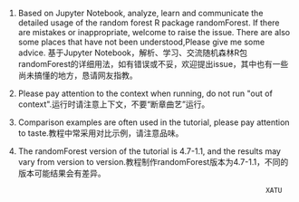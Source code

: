 1. Based on Jupyter Notebook, analyze, learn and communicate the detailed usage of the random forest R package randomForest. If there are mistakes or inappropriate, welcome to raise the issue. There are also some places that have not been understood,Please give me some advice. 基于Jupyter Notebook，解析、学习、交流随机森林R包randomForest的详细用法，如有错误或不妥，欢迎提出issue，其中也有一些尚未搞懂的地方，恳请网友指教。

1. Please pay attention to the context when running, do not run "out of context".运行时请注意上下文，不要“断章曲艺”运行。

1. Comparison examples are often used in the tutorial, please pay attention to taste.教程中常采用对比示例，请注意品味。

1. The randomForest version of the tutorial is 4.7-1.1, and the results may vary from version to version.教程制作randomForest版本为4.7-1.1，不同的版本可能结果会有差异。


                                                                    XATU
